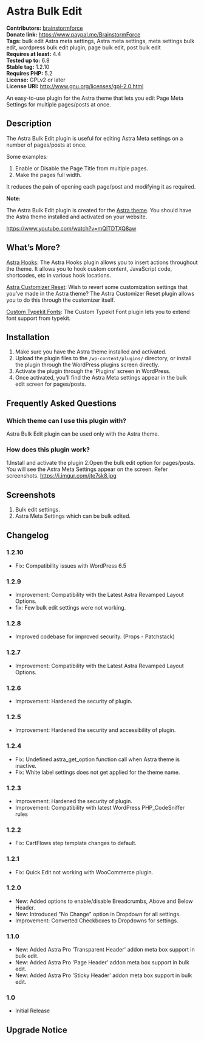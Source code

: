 # Astra Bulk Edit #
**Contributors:** [brainstormforce](https://profiles.wordpress.org/brainstormforce)  
**Donate link:** https://www.paypal.me/BrainstormForce  
**Tags:** bulk edit Astra meta settings, Astra meta settings, meta settings bulk edit, wordpress bulk edit plugin, page bulk edit, post bulk edit  
**Requires at least:** 4.4  
**Tested up to:** 6.8  
**Stable tag:** 1.2.10  
**Requires PHP:** 5.2  
**License:** GPLv2 or later  
**License URI:** http://www.gnu.org/licenses/gpl-2.0.html  

An easy-to-use plugin for the Astra theme that lets you edit Page Meta Settings for multiple pages/posts at once.

## Description ##

The Astra Bulk Edit plugin is useful for editing Astra Meta settings on a number of pages/posts at once.

Some examples:
1. Enable or Disable the Page Title from multiple pages.
2. Make the pages full width.

It reduces the pain of opening each page/post and modifying it as required.

<strong>Note:</strong>

The Astra Bulk Edit plugin is created for the <a href="https://wpastra.com/?utm_source=wp-repo&utm_campaign=astra-bulk-edit&utm_medium=description">Astra theme</a>. You should have the Astra theme installed and activated on your website.

https://www.youtube.com/watch?v=mQlTDTXQ8aw

## What’s More? ##

<a href="https://www.brainstormforce.com/go/astra-hooks/?utm_source=wp-repo&utm_campaign=astra-bulk-edit&utm_medium=plugins">Astra Hooks</a>: The Astra Hooks plugin allows you to insert actions throughout the theme. It allows you to hook custom content, JavaScript code, shortcodes, etc in various hook locations.

<a href="https://www.brainstormforce.com/go/astra-customizer-reset/?utm_source=wp-repo&utm_campaign=astra-bulk-edit&utm_medium=plugins">Astra Customizer Reset</a>: Wish to revert some customization settings that you’ve made in the Astra theme? The Astra Customizer Reset plugin allows you to do this through the customizer itself.

<a href="https://www.brainstormforce.com/go/custom-typekit-fonts/?utm_source=wp-repo&utm_campaign=astra-bulk-edit&utm_medium=plugins">Custom Typekit Fonts</a>: The Custom Typekit Font plugin lets you to extend font support from typekit.


## Installation ##

1. Make sure you have the Astra theme installed and activated.
2. Upload the plugin files to the `/wp-content/plugins/` directory, or install the plugin through the WordPress plugins screen directly.
3. Activate the plugin through the 'Plugins' screen in WordPress.
4. Once activated, you’ll find the Astra Meta settings appear in the bulk edit screen for pages/posts.

## Frequently Asked Questions ##

### Which theme can I use this plugin with? ###

Astra Bulk Edit plugin can be used only with the Astra theme.

### How does this plugin work? ###

1.Install and activate the plugin
2.Open the bulk edit option for pages/posts. You will see the Astra Meta Settings appear on the screen. Refer screenshots. <a href="https://i.imgur.com/jte7sk8.jpg">https://i.imgur.com/jte7sk8.jpg</a>

## Screenshots ##
1. Bulk edit settings.
2. Astra Meta Settings which can be bulk edited.


## Changelog ##

### 1.2.10 ###
- Fix: Compatibility issues with WordPress 6.5

### 1.2.9 ###
- Improvement: Compatibility with the Latest Astra Revamped Layout Options.
- fix: Few bulk edit settings were not working.

### 1.2.8 ###
- Improved codebase for improved security. (Props - Patchstack)

### 1.2.7 ###
- Improvement: Compatibility with the Latest Astra Revamped Layout Options.

### 1.2.6 ###
- Improvement: Hardened the security of plugin.

### 1.2.5 ###
- Improvement: Hardened the security and accessibility of plugin.

### 1.2.4 ###
- Fix: Undefined astra_get_option function call when Astra theme is inactive.
- Fix: White label settings does not get applied for the theme name.

### 1.2.3 ###
- Improvement: Hardened the security of plugin.
- Improvement: Compatibility with latest WordPress PHP_CodeSniffer rules

### 1.2.2 ###
- Fix: CartFlows step template changes to default.

### 1.2.1 ###
- Fix: Quick Edit not working with WooCommerce plugin.

### 1.2.0 ###
- New: Added options to enable/disable Breadcrumbs, Above and Below Header.
- New: Introduced "No Change" option in Dropdown for all settings.
- Improvement: Converted Checkboxes to Dropdowns for settings.

### 1.1.0 ###
* New: Added Astra Pro 'Transparent Header' addon meta box support in bulk edit.
* New: Added Astra Pro 'Page Header' addon meta box support in bulk edit.
* New: Added Astra Pro 'Sticky Header' addon meta box support in bulk edit.

### 1.0 ###
* Initial Release
## Upgrade Notice ##
